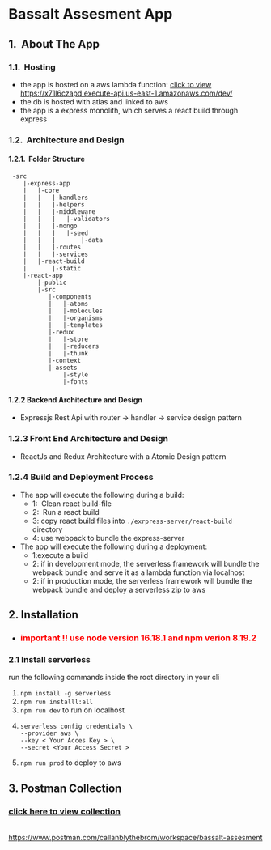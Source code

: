 # Bassalt Assesment App

## 1. &nbsp;About The App

### 1.1. &nbsp;Hosting
- the app is hosted on a aws lambda function:  <a href="https://x71l6czapd.execute-api.us-east-1.amazonaws.com/dev/">click to view</a> <br/> https://x71l6czapd.execute-api.us-east-1.amazonaws.com/dev/
- the db is hosted with atlas and linked to aws
- the app is a express monolith, which serves a react build through express 

### 1.2. &nbsp;Architecture and Design

#### 1.2.1. &nbsp;Folder Structure
     -src
        |-express-app
        |   |-core
        |   |   |-handlers
        |   |   |-helpers
        |   |   |-middleware
        |   |   |   |-validators
        |   |   |-mongo
        |   |   |   |-seed
        |   |   |       |-data
        |   |   |-routes
        |   |   |-services
        |   |-react-build
        |       |-static
        |-react-app
            |-public
            |-src
               |-components
               |   |-atoms
               |   |-molecules
               |   |-organisms
               |   |-templates
               |-redux
               |   |-store
               |   |-reducers
               |   |-thunk
               |-context
               |-assets
                   |-style
                   |-fonts

#### 1.2.2 Backend Architecture and Design
- Expressjs Rest Api with router -> handler -> service design pattern

### 1.2.3 Front End Architecture and Design
- ReactJs and Redux Architecture with a Atomic Design pattern 

### 1.2.4 Build and Deployment Process
- The app will execute the following during a build:
  - 1: &nbsp;Clean react build-file
  - 2: &nbsp;Run a react build
  - 3: copy react build files into `./exrpress-server/react-build` directory
  - 4: use webpack to bundle the express-server
- The app will execute the following during a deployment:
  - 1:execute a build
  - 2: if in development mode, the serverless framework will bundle the webpack bundle and serve it as a lambda function via localhost
  - 2: if in production mode, the serverless framework will bundle the webpack bundle and deploy a serverless zip to aws

## 2. Installation

- <h3 style="color:red"> important !! use node version 16.18.1 and npm verion 8.19.2 </h3>
### 2.1 Install serverless

run the following commands inside the root directory in your cli

1. ```npm install -g serverless```
2. ```npm run installl:all```
3. ```npm run dev``` to run on localhost
4. ```
   serverless config credentials \
   --provider aws \
   --key < Your Acces Key > \
   --secret <Your Access Secret >
   ```
5. ```npm run prod``` to deploy to aws

## 3. Postman Collection

<a href="https://www.postman.com/callanblythebrom/workspace/bassalt-assesment"><h3 style="text-decoration:underline"> click here to view collection</h1></a><br/>
    https://www.postman.com/callanblythebrom/workspace/bassalt-assesment